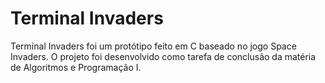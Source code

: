 # Terminal Invaders

Terminal Invaders foi um protótipo feito em C baseado no jogo Space Invaders. O projeto foi desenvolvido como tarefa de conclusão da matéria de Algoritmos e Programação I.
 
